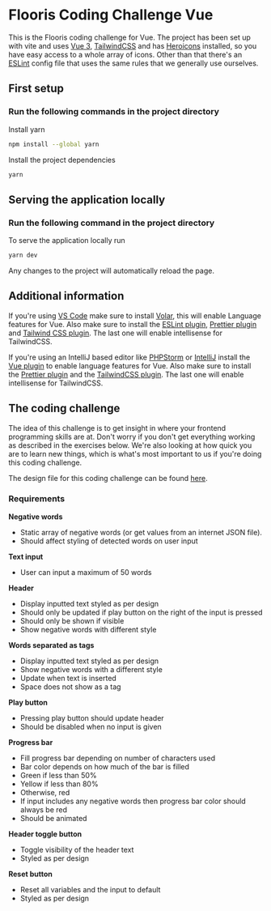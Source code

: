 # Flooris Coding Challenge Vue

This is the Flooris coding challenge for Vue. The project has been set up with vite and
uses [Vue 3](https://vuejs.org/guide/introduction.html), [TailwindCSS](https://tailwindcss.com/) and
has [Heroicons](https://heroicons.com/) installed, so you have easy access to a whole array of icons. Other than that
there's an [ESLint](https://eslint.org/) config file that uses the same rules that we generally use ourselves.

## First setup

### Run the following commands in the project directory

Install yarn

```bash
npm install --global yarn
```

Install the project dependencies

```bash
yarn
```

## Serving the application locally

### Run the following command in the project directory

To serve the application locally run

```bash 
yarn dev
```

Any changes to the project will automatically reload the page.

## Additional information

If you're using [VS Code](https://code.visualstudio.com/) make sure to
install [Volar](https://marketplace.visualstudio.com/items?itemName=Vue.volar), this will enable Language features for
Vue. Also make sure to install
the [ESLint plugin](https://marketplace.visualstudio.com/items?itemName=dbaeumer.vscode-eslint), [Prettier plugin](https://marketplace.visualstudio.com/items?itemName=esbenp.prettier-vscode)
and [Tailwind CSS plugin](https://marketplace.visualstudio.com/items?itemName=bradlc.vscode-tailwindcss). The last one
will enable intellisense for TailwindCSS.

If you're using an IntelliJ based editor like [PHPStorm](https://www.jetbrains.com/phpstorm/)
or [IntelliJ](https://www.jetbrains.com/idea/) install
the [Vue plugin](https://plugins.jetbrains.com/plugin/9442-vue-js) to enable language features for Vue. Also make sure
to install the [Prettier plugin](https://plugins.jetbrains.com/plugin/10456-prettier) and
the [TailwindCSS plugin](https://plugins.jetbrains.com/plugin/15321-tailwind-css). The last one will enable intellisense
for TailwindCSS.

## The coding challenge

The idea of this challenge is to get insight in where your frontend programming skills are at. Don't worry if you don't
get everything working as described in the exercises below. We're also looking at how quick you are to learn new things,
which is what's most important to us if you're doing this coding challenge.

The design file for this coding challenge can be found [here](https://www.figma.com/file/kurKXeNhlDQgkTXYm5iaul/Frontend-coding-challenge?type=design&node-id=0%3A1&mode=design&t=UzkGPsDZXKz008E7-1).

### Requirements

__Negative words__
- Static array of negative words (or get values from an internet JSON file).
- Should affect styling of detected words on user input

__Text input__
- User can input a maximum of 50 words
  
__Header__
- Display inputted text styled as per design
- Should only be updated if play button on the right of the input is pressed
- Should only be shown if visible
- Show negative words with different style

__Words separated as tags__
- Display inputted text styled as per design
- Show negative words with a different style
- Update when text is inserted
- Space does not show as a tag

__Play button__
- Pressing play button should update header
- Should be disabled when no input is given

__Progress bar__
- Fill progress bar depending on number of characters used
- Bar color depends on how much of the bar is filled
- Green if less than 50%
- Yellow if less than 80%
- Otherwise, red
- If input includes any negative words then progress bar color should always be red
- Should be animated

__Header toggle button__
- Toggle visibility of the header text
- Styled as per design

__Reset button__
- Reset all variables and the input to default
- Styled as per design
